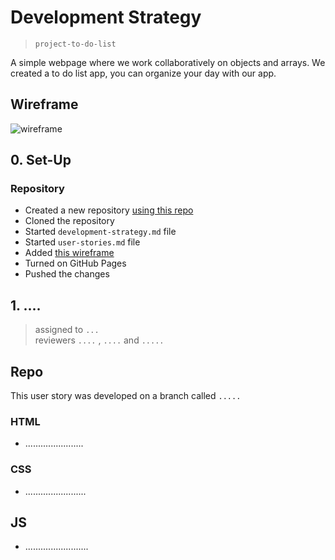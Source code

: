 # Development Strategy

> `project-to-do-list`

A simple webpage where we work collaboratively on objects and arrays. We created a to do list app, you can organize your day with our app.

## Wireframe

![wireframe](.\images\...)

## 0. Set-Up

### Repository

- Created a new repository [using this repo](https://github.com/HackYourFutureBelgium/testing-module-project-boilerplate)
- Cloned the repository
- Started `development-strategy.md` file
- Started `user-stories.md` file
- Added [this wireframe](.\images\...)
- Turned on GitHub Pages
- Pushed the changes

## 1. ....

> assigned to `...`  
> reviewers `....` , `....` and `.....`

## Repo

This user story was developed on a branch called `.....`

### HTML

- .......................

### CSS

- ........................

## JS

- .........................